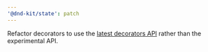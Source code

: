 ```yaml
---
'@dnd-kit/state': patch
---
```


Refactor decorators to use the [latest decorators API](https://devblogs.microsoft.com/typescript/announcing-typescript-5-0/#decorators) rather than the experimental API.
